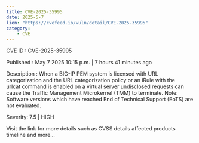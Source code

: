 ```yaml
---
title: CVE-2025-35995
date: 2025-5-7
lien: "https://cvefeed.io/vuln/detail/CVE-2025-35995"
category:
    - CVE
---
```


CVE ID : CVE-2025-35995

Published :  May 7
2025
10:15 p.m. | 7 hours
41 minutes ago

Description : When a BIG-IP PEM system is licensed with URL categorization
and the URL categorization policy or an iRule with the urlcat command is enabled on a virtual server
undisclosed requests can cause the Traffic Management Microkernel (TMM) to terminate. Note: Software versions which have reached End of Technical Support (EoTS) are not evaluated.

Severity: 7.5 | HIGH

Visit the link for more details
such as CVSS details
affected products
timeline
and more...
